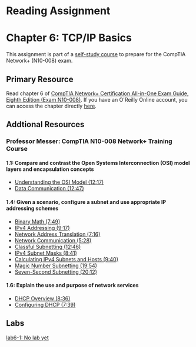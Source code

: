 # Reading Assignment
# Chapter 6: TCP/IP Basics
This assignment is part of a [self-study course](../README.md) to prepare for the CompTIA Network+ (N10-008) exam.
## Primary Resource
Read chapter 6 of [CompTIA Network+ Certification All-in-One Exam Guide, Eighth Edition (Exam N10-008)](https://www.amazon.com/CompTIA-Network-Certification-N10-008-Comptia/dp/1264269056).  If you have an O'Reilly Online account, you can access the chapter directly [here](https://learning.oreilly.com/library/view/foo/xxxxxxxxxxxxx/ch06.xhtml).
## Addtional Resources

### Professor Messer: CompTIA N10-008 Network+ Training Course

#### 1.1: Compare and contrast the Open Systems Interconnection (OSI) model layers and encapsulation concepts
- [Understanding the OSI Model (12:17)](https://www.youtube.com/watch?v=owDh6FNJUog&list=PLG49S3nxzAnlCJiCrOYuRYb6cne864a7G&index=2)
- [Data Communication (12:47)](https://www.youtube.com/watch?v=jKjVTPpcZT0&list=PLG49S3nxzAnlCJiCrOYuRYb6cne864a7G&index=3)

#### 1.4: Given a scenario, configure a subnet and use appropriate IP addressing schemes
- [Binary Math (7:49)](https://www.youtube.com/watch?v=tEv2PKT5Lv8&list=PLG49S3nxzAnlCJiCrOYuRYb6cne864a7G&index=15)
- [IPv4 Addressing (9:17)](https://www.youtube.com/watch?v=cHQCxQ_MC4E&list=PLG49S3nxzAnlCJiCrOYuRYb6cne864a7G&index=16)
- [Network Address Translation (7:16)](https://www.youtube.com/watch?v=NkCx8AnzBaI&list=PLG49S3nxzAnlCJiCrOYuRYb6cne864a7G&index=17)
- [Network Communication (5:28)](https://www.youtube.com/watch?v=CCrY5SYtbz8&list=PLG49S3nxzAnlCJiCrOYuRYb6cne864a7G&index=18)
- [Classful Subnetting (12:46)](https://www.youtube.com/watch?v=Q3wYfb3jnE8&list=PLG49S3nxzAnlCJiCrOYuRYb6cne864a7G&index=19)
- [IPv4 Subnet Masks (8:41)](https://www.youtube.com/watch?v=7AGp1glJm8M&list=PLG49S3nxzAnlCJiCrOYuRYb6cne864a7G&index=20)
- [Calculating IPv4 Subnets and Hosts (9:40)](https://www.youtube.com/watch?v=4kMGs9-HDEk&list=PLG49S3nxzAnlCJiCrOYuRYb6cne864a7G&index=21)
- [Magic Number Subnetting (19:54)](https://www.youtube.com/watch?v=XMzLpGKTu50&list=PLG49S3nxzAnlCJiCrOYuRYb6cne864a7G&index=22)
- [Seven-Second Subnetting (20:12)](https://www.youtube.com/watch?v=SWy0MRfkXpQ&list=PLG49S3nxzAnlCJiCrOYuRYb6cne864a7G&index=23)

#### 1.6: Explain the use and purpose of network services
- [DHCP Overview (8:36)](https://www.youtube.com/watch?v=ED99yLmMMfw&list=PLG49S3nxzAnlCJiCrOYuRYb6cne864a7G&index=30)
- [Configuring DHCP (7:39)](https://www.youtube.com/watch?v=0Ddl90OXYFo&list=PLG49S3nxzAnlCJiCrOYuRYb6cne864a7G&index=31)

## Labs
[lab6-1: No lab yet](lab6-1.md)</br>
